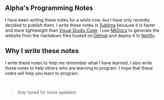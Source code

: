 ## Alpha's Programming Notes 

I have been writing these notes for a while now, but I have only recently decided to publish them. I write these notes in [Sublime](https://www.sublimetext.com/) because it is faster and more lightweight than [Visual Studio Code](https://code.visualstudio.com/). I use [MkDocs](https://www.mkdocs.org/) to generate the website from the markdown files hosted on [GitHub](https://github.com/alphaolomi/my-notes) and deploy it to [Netlify](https://netlify.com).

## Why I write these notes

I write these notes to help me remember what I have learned. I also write these notes to help others who are learning to program. I hope that these notes will help you learn to program.

<br>

> Stay tuned for more updates!